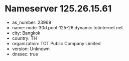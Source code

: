 # Nameserver 125.26.15.61

* as_number: 23969
* name: node-30d.pool-125-26.dynamic.totinternet.net.
* city: Bangkok
* country: TH
* organization: TOT Public Company Limited
* version: Unknown
* dnssec: true

